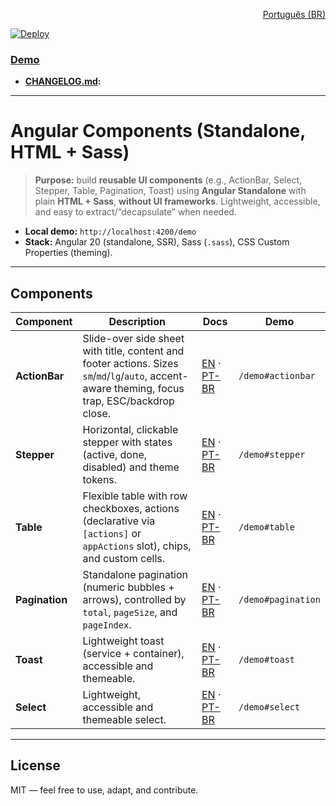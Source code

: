 <p align="right"><a href="./README.pt-BR.md">Português (BR)</a></p>

[![Deploy](https://github.com/AysllaGomes/angular-components/actions/workflows/deploy.yml/badge.svg)](.github/workflows/deploy.yml)
### **[Demo](https://aysllagomes.github.io/angular-components.github.io/demo)**

- **[CHANGELOG.md](./CHANGELOG.md):**
---

# Angular Components (Standalone, HTML + Sass)

> **Purpose:** build **reusable UI components** (e.g., ActionBar, Select, Stepper, Table, Pagination, Toast) using **Angular Standalone** with plain **HTML + Sass**, **without UI frameworks**. Lightweight, accessible, and easy to extract/“decapsulate” when needed.

- **Local demo:** `http://localhost:4200/demo`
- **Stack:** Angular 20 (standalone, SSR), Sass (`.sass`), CSS Custom Properties (theming).

---

## Components

| Component      | Description                                                                                                                                      | Docs                                                                                                                      | Demo               |
|----------------|--------------------------------------------------------------------------------------------------------------------------------------------------|---------------------------------------------------------------------------------------------------------------------------|--------------------|
| **ActionBar**  | Slide-over side sheet with title, content and footer actions. Sizes `sm`/`md`/`lg`/`auto`, accent-aware theming, focus trap, ESC/backdrop close. | [EN](src/app/shared/components/actionbar/actionbar.en.md) · [PT-BR](src/app/shared/components/actionbar/actionbar.md)     | `/demo#actionbar`  |
| **Stepper**    | Horizontal, clickable stepper with states (active, done, disabled) and theme tokens.                                                             | [EN](src/app/shared/components/stepper/stepper.en.md) · [PT-BR](src/app/shared/components/stepper/stepper.md)             | `/demo#stepper`    |
| **Table**      | Flexible table with row checkboxes, actions (declarative via `[actions]` or `appActions` slot), chips, and custom cells.                         | [EN](src/app/shared/components/table/table.en.md) · [PT-BR](src/app/shared/components/table/table.md)                     | `/demo#table`      |
| **Pagination** | Standalone pagination (numeric bubbles + arrows), controlled by `total`, `pageSize`, and `pageIndex`.                                            | [EN](src/app/shared/components/pagination/pagination.en.md) · [PT-BR](src/app/shared/components/pagination/pagination.md) | `/demo#pagination` |
| **Toast**      | Lightweight toast (service + container), accessible and themeable.                                                                               | [EN](src/app/shared/components/toast/toast.en.md) · [PT-BR](src/app/shared/components/toast/toast.md)                     | `/demo#toast`      |
| **Select**     | Lightweight, accessible and themeable select.                                                                                                    | [EN](src/app/shared/components/select/select.en.md) · [PT-BR](src/app/shared/components/select/select.md)                 | `/demo#select`     |

---

## License

MIT — feel free to use, adapt, and contribute.
